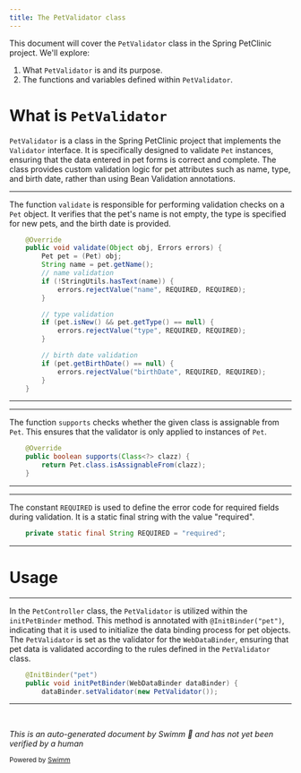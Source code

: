 ```yaml
---
title: The PetValidator class
---
```

This document will cover the <SwmToken path="src/main/java/org/springframework/samples/petclinic/owner/PetController.java" pos="92:7:7" line-data="		dataBinder.setValidator(new PetValidator());">`PetValidator`</SwmToken> class in the Spring PetClinic project. We'll explore:

1. What <SwmToken path="src/main/java/org/springframework/samples/petclinic/owner/PetController.java" pos="92:7:7" line-data="		dataBinder.setValidator(new PetValidator());">`PetValidator`</SwmToken> is and its purpose.
2. The functions and variables defined within <SwmToken path="src/main/java/org/springframework/samples/petclinic/owner/PetController.java" pos="92:7:7" line-data="		dataBinder.setValidator(new PetValidator());">`PetValidator`</SwmToken>.

# What is <SwmToken path="src/main/java/org/springframework/samples/petclinic/owner/PetController.java" pos="92:7:7" line-data="		dataBinder.setValidator(new PetValidator());">`PetValidator`</SwmToken>

<SwmToken path="src/main/java/org/springframework/samples/petclinic/owner/PetController.java" pos="92:7:7" line-data="		dataBinder.setValidator(new PetValidator());">`PetValidator`</SwmToken> is a class in the Spring PetClinic project that implements the <SwmToken path="src/main/java/org/springframework/samples/petclinic/owner/PetValidator.java" pos="20:8:8" line-data="import org.springframework.validation.Validator;">`Validator`</SwmToken> interface. It is specifically designed to validate <SwmToken path="src/main/java/org/springframework/samples/petclinic/owner/PetValidator.java" pos="38:1:1" line-data="		Pet pet = (Pet) obj;">`Pet`</SwmToken> instances, ensuring that the data entered in pet forms is correct and complete. The class provides custom validation logic for pet attributes such as name, type, and birth date, rather than using Bean Validation annotations.

<SwmSnippet path="/src/main/java/org/springframework/samples/petclinic/owner/PetValidator.java" line="36">

---

The function <SwmToken path="src/main/java/org/springframework/samples/petclinic/owner/PetValidator.java" pos="37:5:5" line-data="	public void validate(Object obj, Errors errors) {">`validate`</SwmToken> is responsible for performing validation checks on a <SwmToken path="src/main/java/org/springframework/samples/petclinic/owner/PetValidator.java" pos="38:1:1" line-data="		Pet pet = (Pet) obj;">`Pet`</SwmToken> object. It verifies that the pet's name is not empty, the type is specified for new pets, and the birth date is provided.

```java
	@Override
	public void validate(Object obj, Errors errors) {
		Pet pet = (Pet) obj;
		String name = pet.getName();
		// name validation
		if (!StringUtils.hasText(name)) {
			errors.rejectValue("name", REQUIRED, REQUIRED);
		}

		// type validation
		if (pet.isNew() && pet.getType() == null) {
			errors.rejectValue("type", REQUIRED, REQUIRED);
		}

		// birth date validation
		if (pet.getBirthDate() == null) {
			errors.rejectValue("birthDate", REQUIRED, REQUIRED);
		}
	}
```

---

</SwmSnippet>

<SwmSnippet path="/src/main/java/org/springframework/samples/petclinic/owner/PetValidator.java" line="59">

---

The function <SwmToken path="src/main/java/org/springframework/samples/petclinic/owner/PetValidator.java" pos="60:5:5" line-data="	public boolean supports(Class&lt;?&gt; clazz) {">`supports`</SwmToken> checks whether the given class is assignable from <SwmToken path="src/main/java/org/springframework/samples/petclinic/owner/PetValidator.java" pos="61:3:3" line-data="		return Pet.class.isAssignableFrom(clazz);">`Pet`</SwmToken>. This ensures that the validator is only applied to instances of <SwmToken path="src/main/java/org/springframework/samples/petclinic/owner/PetValidator.java" pos="61:3:3" line-data="		return Pet.class.isAssignableFrom(clazz);">`Pet`</SwmToken>.

```java
	@Override
	public boolean supports(Class<?> clazz) {
		return Pet.class.isAssignableFrom(clazz);
	}
```

---

</SwmSnippet>

<SwmSnippet path="/src/main/java/org/springframework/samples/petclinic/owner/PetValidator.java" line="34">

---

The constant <SwmToken path="src/main/java/org/springframework/samples/petclinic/owner/PetValidator.java" pos="34:9:9" line-data="	private static final String REQUIRED = &quot;required&quot;;">`REQUIRED`</SwmToken> is used to define the error code for required fields during validation. It is a static final string with the value "required".

```java
	private static final String REQUIRED = "required";
```

---

</SwmSnippet>

# Usage

<SwmSnippet path="/src/main/java/org/springframework/samples/petclinic/owner/PetController.java" line="90">

---

In the <SwmToken path="src/main/java/org/springframework/samples/petclinic/owner/PetController.java" pos="45:2:2" line-data="class PetController {">`PetController`</SwmToken> class, the <SwmToken path="src/main/java/org/springframework/samples/petclinic/owner/PetController.java" pos="92:7:7" line-data="		dataBinder.setValidator(new PetValidator());">`PetValidator`</SwmToken> is utilized within the <SwmToken path="src/main/java/org/springframework/samples/petclinic/owner/PetController.java" pos="91:5:5" line-data="	public void initPetBinder(WebDataBinder dataBinder) {">`initPetBinder`</SwmToken> method. This method is annotated with <SwmToken path="src/main/java/org/springframework/samples/petclinic/owner/PetController.java" pos="90:1:7" line-data="	@InitBinder(&quot;pet&quot;)">`@InitBinder("pet")`</SwmToken>, indicating that it is used to initialize the data binding process for pet objects. The <SwmToken path="src/main/java/org/springframework/samples/petclinic/owner/PetController.java" pos="92:7:7" line-data="		dataBinder.setValidator(new PetValidator());">`PetValidator`</SwmToken> is set as the validator for the <SwmToken path="src/main/java/org/springframework/samples/petclinic/owner/PetController.java" pos="91:7:7" line-data="	public void initPetBinder(WebDataBinder dataBinder) {">`WebDataBinder`</SwmToken>, ensuring that pet data is validated according to the rules defined in the <SwmToken path="src/main/java/org/springframework/samples/petclinic/owner/PetController.java" pos="92:7:7" line-data="		dataBinder.setValidator(new PetValidator());">`PetValidator`</SwmToken> class.

```java
	@InitBinder("pet")
	public void initPetBinder(WebDataBinder dataBinder) {
		dataBinder.setValidator(new PetValidator());
```

---

</SwmSnippet>

&nbsp;

*This is an auto-generated document by Swimm 🌊 and has not yet been verified by a human*

<SwmMeta version="3.0.0" repo-id="Z2l0aHViJTNBJTNBc3ByaW5nLXBldGNsaW5pYyUzQSUzQXVtYWxpbmdhc3dhbWk=" repo-name="spring-petclinic"><sup>Powered by [Swimm](/)</sup></SwmMeta>
